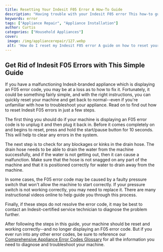 ```yaml
---
title: Resetting Your Indesit F05 Error A How-To Guide
description: "Having trouble with your Indesit F05 error This how-to guide will walk you through the steps to reset and solve the issue"
keywords: error
tags: ["Appliance Repair", "Appliance Installation"]
author: Curtis
categories: ["Household Appliances"]
cover: 
 image: /img/appliancerepair/127.webp
 alt: 'How do I reset my Indesit F05 error A guide on how to reset your Indesit F05 Error'
---
```

## Get Rid of Indesit F05 Errors with This Simple Guide

If you have a malfunctioning Indesit-branded appliance which is displaying an F05 error code, you may be at a loss as to how to fix it. Fortunately, it could be something fairly simple, and with the right instructions, you can quickly reset your machine and get back to normal--even if you're unfamiliar with how to troubleshoot your appliance. Read on to find out how to reset Indesit F05 errors in just a few steps.

The first thing you should do if your machine is displaying an F05 error code is to unplug it and then plug it back in. Before it comes completely on and begins to reset, press and hold the start/pause button for 10 seconds. This will help to clear any errors in the system. 

The next step is to check for any blockages or kinks in the drain hose. The drain hose needs to be able to drain the water from the machine successfully, and if the water is not getting out, then it can cause a malfunction. Make sure that the hose is not snagged on any part of the machine and that it is positioned correctly for water to drain away from the machine.

In some cases, the F05 error code may be caused by a faulty pressure switch that won't allow the machine to start correctly. If your pressure switch is not working correctly, you may need to replace it. There are many instructional videos online to help guide you through this process. 

Finally, if these steps do not resolve the error code, it may be best to contact an Indesit-certified service technician to diagnose the problem further.

After following the steps in this guide, your machine should be reset and working correctly--and no longer displaying an F05 error code. But if you ever run into any other error codes, be sure to reference our [Comprehensive Appliance Error Codes Glossary](./error-codes/) for all the information you need to diagnose and troubleshoot your machine.
